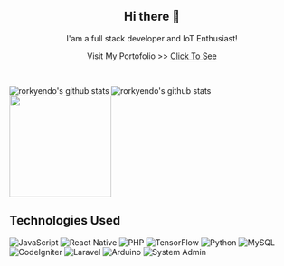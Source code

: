 <h2 align="center"> Hi there 👋</h2>
<p align="center">I'am a full stack developer and IoT Enthusiast!</p>
<p align="center">Visit My Portofolio >> <a href="https://rorkyendo.github.io/rorkyendo/">Click To See</a></p>

<br />

![rorkyendo's github stats](https://denvercoder1-github-readme-stats.vercel.app/api?username=rorkyendo&show_icons=true&count_private=true&theme=react&hide_border=true&bg_color=1F222E&title_color=F85D7F&icon_color=F8D866)
![rorkyendo's github stats](https://github-readme-streak-stats.herokuapp.com/?user=rorkyendo&theme=monokai-metallian&hide_border=true)
<img height="180em" src="https://github-readme-stats-eight-theta.vercel.app/api/top-langs/?username=rorkyendo&layout=compact&langs_count=8&theme=algolia"/>

## Technologies Used
![JavaScript](https://img.shields.io/badge/-JavaScript-F7DF1E?logo=javascript&logoColor=white)
![React Native](https://img.shields.io/badge/-React%20Native-61DAFB?logo=react&logoColor=white)
![PHP](https://img.shields.io/badge/-PHP-777BB4?logo=php&logoColor=white)
![TensorFlow](https://img.shields.io/badge/-TensorFlow-FF6F00?logo=tensorflow&logoColor=white)
![Python](https://img.shields.io/badge/-Python-3776AB?logo=python&logoColor=white)
![MySQL](https://img.shields.io/badge/-MySQL-4479A1?logo=mysql&logoColor=white)
![CodeIgniter](https://img.shields.io/badge/-CodeIgniter-EF4223?logo=codeigniter&logoColor=white)
![Laravel](https://img.shields.io/badge/-Laravel-FF2D20?logo=laravel&logoColor=white)
![Arduino](https://img.shields.io/badge/-Arduino-00979D?logo=arduino&logoColor=white)
![System Admin](https://img.shields.io/badge/-System%20Admin-34a853?logo=google%20cloud&logoColor=white)
